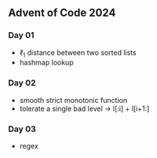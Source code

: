 ## Advent of Code 2024

### Day 01
- $\ell_1$ distance between two sorted lists
- hashmap lookup

### Day 02
- smooth strict monotonic function
- tolerate a single bad level -> l[:i] + l[i+1:]

### Day 03
- regex